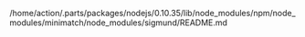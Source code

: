 /home/action/.parts/packages/nodejs/0.10.35/lib/node_modules/npm/node_modules/minimatch/node_modules/sigmund/README.md